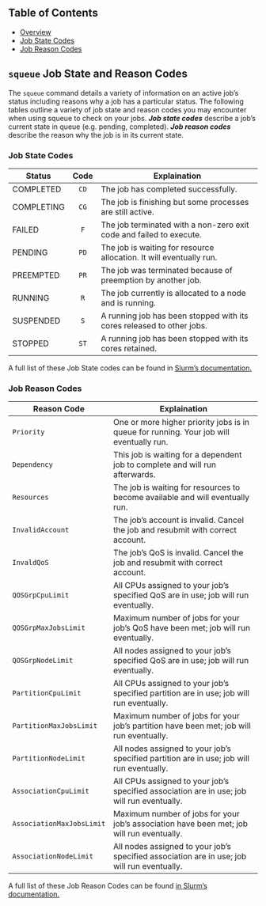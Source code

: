 ## Table of Contents

- [Overview](#squeue-job-state-and-reason-codes)
- [Job State Codes](#job-state-codes)
- [Job Reason Codes](#job-reason-codes)

## `squeue` Job State and Reason Codes

The `squeue` command details a variety of information on an active job’s status including reasons why a job has a particular status. The following tables outline a variety of job state and reason codes you may encounter when using squeue to check on your jobs. *__Job state codes__* describe a job’s current state in queue (e.g. pending, completed). *__Job reason codes__* describe the reason why the job is in its current state.

### Job State Codes

| Status        | Code  | Explaination                                                           |
| ------------- | :---: | ---------------------------------------------------------------------- |
| COMPLETED	| `CD`	| The job has completed successfully.                                    |
| COMPLETING	| `CG`	| The job is finishing but some processes are still active.              |
| FAILED	| `F`	| The job terminated with a non-zero exit code and failed to execute.    |
| PENDING	| `PD`	| The job is waiting for resource allocation. It will eventually run.    |
| PREEMPTED	| `PR`	| The job was terminated because of preemption by another job.           |
| RUNNING	| `R`	| The job currently is allocated to a node and is running.               |
| SUSPENDED	| `S`	| A running job has been stopped with its cores released to other jobs.  |
| STOPPED	| `ST`	| A running job has been stopped with its cores retained.                |

A full list of these Job State codes can be found in [Slurm’s documentation.](https://slurm.schedmd.com/squeue.html#lbAG)

### Job Reason Codes

| Reason Code              | Explaination                                                                                |
| ------------------------ | ------------------------------------------------------------------------------------------- |
| `Priority`	           | One or more higher priority jobs is in queue for running. Your job will eventually run.     |
| `Dependency`	           | This job is waiting for a dependent job to complete and will run afterwards.                |
| `Resources`	           | The job is waiting for resources to become available and will eventually run.               |
| `InvalidAccount`	   | The job’s account is invalid. Cancel the job and resubmit with correct account.             |
| `InvaldQoS`              | The job’s QoS is invalid. Cancel the job and resubmit with correct account.                 |
| `QOSGrpCpuLimit` 	   | All CPUs assigned to your job’s specified QoS are in use; job will run eventually.          |
| `QOSGrpMaxJobsLimit`	   | Maximum number of jobs for your job’s QoS have been met; job will run eventually.           |
| `QOSGrpNodeLimit`	   | All nodes assigned to your job’s specified QoS are in use; job will run eventually.         |
| `PartitionCpuLimit`	   | All CPUs assigned to your job’s specified partition are in use; job will run eventually.    |
| `PartitionMaxJobsLimit`  | Maximum number of jobs for your job’s partition have been met; job will run eventually.     |
| `PartitionNodeLimit`	   | All nodes assigned to your job’s specified partition are in use; job will run eventually.   |
| `AssociationCpuLimit`	   | All CPUs assigned to your job’s specified association are in use; job will run eventually.  |
| `AssociationMaxJobsLimit`| Maximum number of jobs for your job’s association have been met; job will run eventually.   |
| `AssociationNodeLimit`   | All nodes assigned to your job’s specified association are in use; job will run eventually. |

A full list of these Job Reason Codes can be found [in Slurm’s documentation.](https://slurm.schedmd.com/squeue.html#lbAF)
